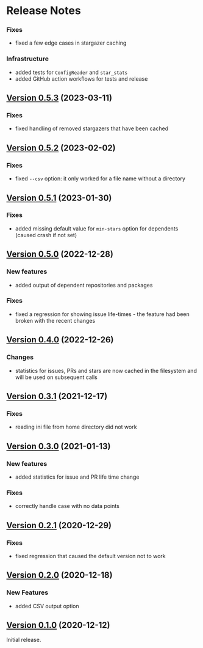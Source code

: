 # Release Notes

### Fixes
* fixed a few edge cases in stargazer caching

### Infrastructure
* added tests for `ConfigReader` and `star_stats`
* added GitHub action workflows for tests and release

## [Version 0.5.3](https://pypi.org/project/ghrepo-stats/0.5.3/) (2023-03-11)

### Fixes
* fixed handling of removed stargazers that have been cached 

## [Version 0.5.2](https://pypi.org/project/ghrepo-stats/0.5.2/) (2023-02-02)

### Fixes
* fixed `--csv` option: it only worked for a file name without a directory 

## [Version 0.5.1](https://pypi.org/project/ghrepo-stats/0.5.1/) (2023-01-30)

### Fixes
* added missing default value for `min-stars` option for dependents (caused crash if 
  not set)

## [Version 0.5.0](https://pypi.org/project/ghrepo-stats/0.5.0/) (2022-12-28)

### New features
* added output of dependent repositories and packages

### Fixes
* fixed a regression for showing issue life-times - the feature had been broken 
  with the recent changes

## [Version 0.4.0](https://pypi.org/project/ghrepo-stats/0.4.0/) (2022-12-26)

### Changes
* statistics for issues, PRs and stars are now cached in the filesystem and will be 
  used on subsequent calls

## [Version 0.3.1](https://pypi.org/project/ghrepo-stats/0.3.1/) (2021-12-17)

### Fixes
* reading ini file from home directory did not work

## [Version 0.3.0](https://pypi.org/project/ghrepo-stats/0.3.0/) (2021-01-13)

### New features
* added statistics for issue and PR life time change

### Fixes
* correctly handle case with no data points

## [Version 0.2.1](https://pypi.org/project/ghrepo-stats/0.2.1/) (2020-12-29)

### Fixes
* fixed regression that caused the default version not to work

## [Version 0.2.0](https://pypi.org/project/ghrepo-stats/0.2.0/) (2020-12-18)

### New Features
* added CSV output option

## [Version 0.1.0](https://pypi.org/project/ghrepo-stats/0.1.0/) (2020-12-12)
Initial release.